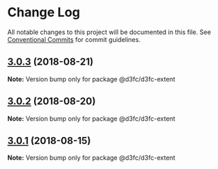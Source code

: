 # Change Log

All notable changes to this project will be documented in this file.
See [Conventional Commits](https://conventionalcommits.org) for commit guidelines.

<a name="3.0.3"></a>
## [3.0.3](https://github.com/d3fc/d3fc-extent/compare/@d3fc/d3fc-extent@3.0.2...@d3fc/d3fc-extent@3.0.3) (2018-08-21)




**Note:** Version bump only for package @d3fc/d3fc-extent

<a name="3.0.2"></a>
## [3.0.2](https://github.com/d3fc/d3fc/compare/@d3fc/d3fc-extent@3.0.1...@d3fc/d3fc-extent@3.0.2) (2018-08-20)




**Note:** Version bump only for package @d3fc/d3fc-extent

<a name="3.0.1"></a>
## [3.0.1](https://github.com/d3fc/d3fc/compare/@d3fc/d3fc-extent@3.0.0...@d3fc/d3fc-extent@3.0.1) (2018-08-15)




**Note:** Version bump only for package @d3fc/d3fc-extent
